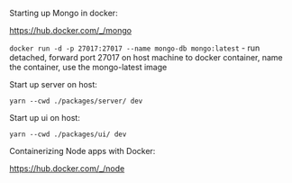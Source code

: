 Starting up Mongo in docker:

https://hub.docker.com/_/mongo

`docker run -d -p 27017:27017 --name mongo-db mongo:latest` - run detached, forward port 27017 on host machine to docker container, name the container, use the mongo-latest image

Start up server on host:

`yarn --cwd ./packages/server/ dev`

Start up ui on host:

`yarn --cwd ./packages/ui/ dev`

Containerizing Node apps with Docker:

https://hub.docker.com/_/node